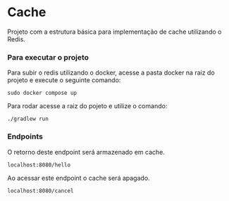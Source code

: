 # Cache

Projeto com a estrutura básica para implementação de cache utilizando o Redis.

### Para executar o projeto

Para subir o redis utilizando o docker, acesse a pasta docker na raiz do projeto e execute o 
seguinte comando:

    sudo docker compose up

Para rodar acesse a raiz do pojeto e utilize o comando:

    ./gradlew run

### Endpoints
O retorno deste endpoint será armazenado em cache.

    localhost:8080/hello 

Ao acessar este endpoint o cache será apagado.
    
    localhost:8080/cancel 